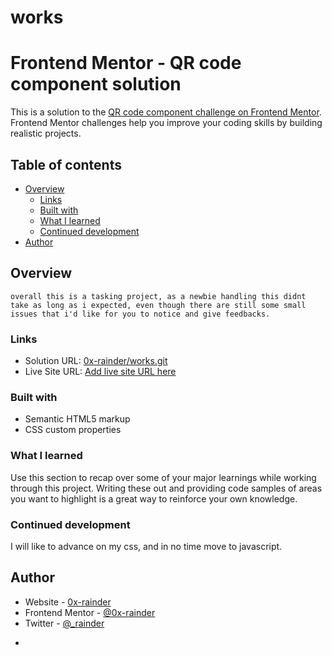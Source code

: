 # works
# Frontend Mentor - QR code component solution

This is a solution to the [QR code component challenge on Frontend Mentor](https://www.frontendmentor.io/challenges/qr-code-component-iux_sIO_H). Frontend Mentor challenges help you improve your coding skills by building realistic projects. 

## Table of contents

- [Overview](#overview)
  - [Links](#links)
  - [Built with](#built-with)
  - [What I learned](#what-i-learned)
  - [Continued development](#continued-development)
- [Author](#author)


## Overview
	overall this is a tasking project, as a newbie handling this didnt take as long as i expected, even though there are still some small issues that i'd like for you to notice and give feedbacks.

### Links

- Solution URL: [0x-rainder/works.git](https://github.com/0x-rainder/works.git)
- Live Site URL: [Add live site URL here](https://your-live-site-url.com)

### Built with

- Semantic HTML5 markup
- CSS custom properties

### What I learned

Use this section to recap over some of your major learnings while working through this project. Writing these out and providing code samples of areas you want to highlight is a great way to reinforce your own knowledge.


### Continued development
I will like to advance on my css, and in no time move to javascript.


## Author

- Website - [0x-rainder](https://www.your-site.com)
- Frontend Mentor - [@0x-rainder](https://www.frontendmentor.io/profile/0x-rainder)
- Twitter - [@_rainder](https://www.twitter.com/_rainder)
*
